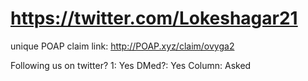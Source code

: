 # https://twitter.com/Lokeshagar21

unique POAP claim link: 
http://POAP.xyz/claim/ovyga2

Following us on twitter? 1: Yes
DMed?: Yes
Column: Asked